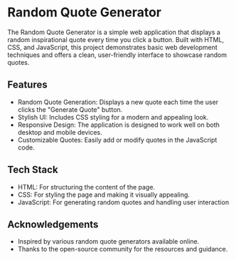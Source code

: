 # Random Quote Generator

The Random Quote Generator is a simple web application that displays a random inspirational quote every time you click a button. Built with HTML, CSS, and JavaScript, this project demonstrates basic web development techniques and offers a clean, user-friendly interface to showcase random quotes.
## Features

- Random Quote Generation: Displays a new quote each time the user clicks the "Generate Quote" button.
- Stylish UI: Includes CSS styling for a modern and appealing look.
- Responsive Design: The application is designed to work well on both desktop and mobile devices.
- Customizable Quotes: Easily add or modify quotes in the JavaScript code.
## Tech Stack

- HTML: For structuring the content of the page.
- CSS: For styling the page and making it visually appealing.
- JavaScript: For generating random quotes and handling user interaction

## Acknowledgements

 - Inspired by various random quote generators available online.
- Thanks to the open-source community for the resources and guidance.
